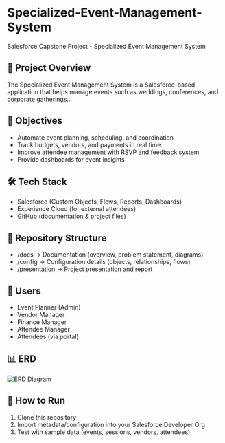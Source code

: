 # Specialized-Event-Management-System
Salesforce Capstone Project - Specialized Event Management System
## 📌 Project Overview
The Specialized Event Management System is a Salesforce-based application that helps manage events such as weddings, conferences, and corporate gatherings...

## 🎯 Objectives
- Automate event planning, scheduling, and coordination
- Track budgets, vendors, and payments in real time
- Improve attendee management with RSVP and feedback system
- Provide dashboards for event insights

## 🛠️ Tech Stack
- Salesforce (Custom Objects, Flows, Reports, Dashboards)
- Experience Cloud (for external attendees)
- GitHub (documentation & project files)

## 📂 Repository Structure
- /docs → Documentation (overview, problem statement, diagrams)
- /config → Configuration details (objects, relationships, flows)
- /presentation → Project presentation and report

## 👥 Users
- Event Planner (Admin)
- Vendor Manager
- Finance Manager
- Attendee Manager
- Attendees (via portal)

## 📊 ERD
![ERD Diagram](docs/ERD.png)

## 🚀 How to Run
1. Clone this repository
2. Import metadata/configuration into your Salesforce Developer Org
3. Test with sample data (events, sessions, vendors, attendees)

